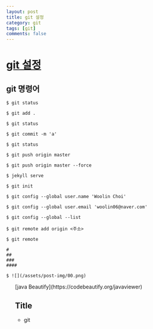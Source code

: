```yaml
---
layout: post
title: git 설정
category: git
tags: [git]
comments: false
---
```


# [git 설정]()

## git 명령어

~~~shell
$ git status

$ git add .

$ git status

$ git commit -m 'a'

$ git status

$ git push origin master

$ git push origin master --force

$ jekyll serve
~~~

~~~shell
$ git init

$ git config --global user.name 'Woolin Choi'

$ git config --global user.email 'woolin06@naver.com'

$ git config --global --list

$ git remote add origin <주소>

$ git remote 
~~~

~~~
#
##
###
####
~~~

~~~shell
$ ![](/assets/post-img/00.png)
~~~

<ul>
[java Beautify](https://codebeautify.org/javaviewer)

## Title 
- git